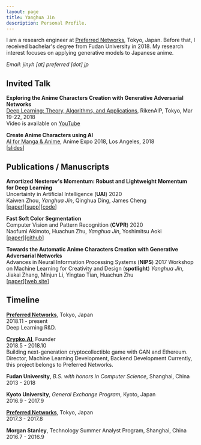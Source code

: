 ```yaml
---
layout: page
title: Yanghua Jin
description: Personal Profile.
---
```

I am a research engineer at [Preferred Networks](https://www.preferred-networks.jp), Tokyo, Japan. Before that, I received bachelar's degree from Fudan University in 2018.
My research interest focuses on applying generative models to Japanese anime.

*Email: jinyh [at] preferred [dot] jp*

## Invited Talk
**Exploring the Anime Characters Creation with Generative Adversarial Networks**  
[Deep Learning: Theory, Algorithms, and Applications](http://www.ms.k.u-tokyo.ac.jp/TDLW2018/), RikenAIP, Tokyo, Mar 19-22, 2018  
Video is available on [YouTube](https://www.youtube.com/watch?v=UDT_2lHv8o8)
 

**Create Anime Characters using AI**  
[AI for Manga & Anime](https://research.mangaki.fr/2018/07/15/ai-for-manga-and-anime/), Anime Expo 2018, Los Angeles, 2018  
[[slides](https://drive.google.com/file/d/145_X2q0dvZ5v97SeMmXLSsX-P-7mYlac/view?usp=sharing)]


## Publications / Manuscripts 
**Amortized Nesterov's Momentum: Robust and Lightweight Momentum for Deep Learning**  
Uncertainty in Artificial Intelligence (**UAI**) 2020  
Kaiwen Zhou, *Yanghua Jin*, Qinghua Ding, James Cheng  
[[paper](http://www.auai.org/uai2020/proceedings/108_main_paper.pdf)][[supp](http://www.auai.org/uai2020/proceedings/108_supp.pdf)][[code](https://drive.google.com/file/d/1S-epbDEOHIMwkdkuRolhvDWGA6QjhvaV/view?usp=sharing)]

**Fast Soft Color Segmentation**  
Computer Vision and Pattern Recognition (**CVPR**) 2020  
Naofumi Akimoto, Huachun Zhu, *Yanghua Jin*, Yoshimitsu Aoki  
[[paper](https://arxiv.org/abs/2004.08096)][[github](https://github.com/pfnet-research/FSCS)]

**Towards the Automatic Anime Characters Creation with Generative Adversarial Networks**    
Advances in Neural Information Processing Systems (**NIPS**) 2017 Workshop on Machine Learning for Creativity and Design (**spotlight**) 
*Yanghua Jin*, Jiakai Zhang, Minjun Li, Yingtao Tian, Huachun Zhu   
[[paper](https://arxiv.org/abs/1708.05509)][[web site](http://make.girls.moe/)]



## Timeline
**[Preferred Networks](https://www.preferred-networks.jp/en)**, Tokyo, Japan   
2018.11 - present   
Deep Learning R&D.

**[Crypko.AI](http://crypko.ai/)**, Founder   
2018.5 - 2018.10   
Building next-generation cryptocollectible game with GAN and Ethereum.   
Director, Machine Learning Development, Backend Development
Currently, this project belongs to Preferred Networks.

**Fudan University**, *B.S. with honors in Computer Science*, Shanghai, China    
2013 - 2018   

**Kyoto University**, *General Exchange Program*, Kyoto, Japan   
2016.9 - 2017.9    

**[Preferred Networks](https://www.preferred-networks.jp/en)**, Tokyo, Japan   
2017.3 - 2017.8   

**Morgan Stanley**, Technology Summer Analyst Program, Shanghai, China    
2016.7 - 2016.9    

